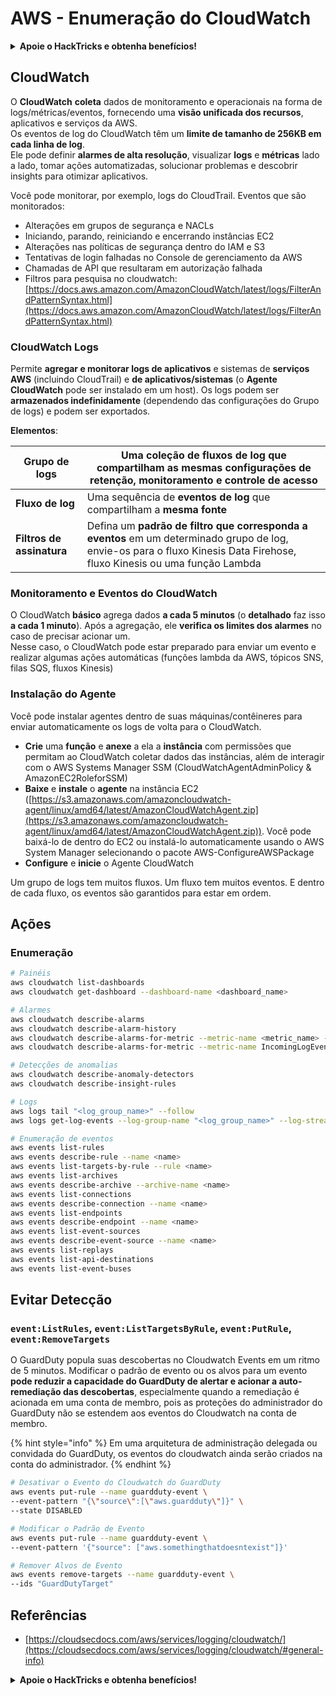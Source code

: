 # AWS - Enumeração do CloudWatch

<details>

<summary><strong>Apoie o HackTricks e obtenha benefícios!</strong></summary>

* Se você deseja ver sua **empresa anunciada no HackTricks** ou se deseja acessar a **última versão do PEASS ou baixar o HackTricks em PDF**, verifique os [**PLANOS DE ASSINATURA**](https://github.com/sponsors/carlospolop)!
* Obtenha o [**swag oficial do PEASS & HackTricks**](https://peass.creator-spring.com)
* Descubra [**The PEASS Family**](https://opensea.io/collection/the-peass-family), nossa coleção exclusiva de [**NFTs**](https://opensea.io/collection/the-peass-family)
* **Junte-se ao** 💬 [**grupo do Discord**](https://discord.gg/hRep4RUj7f) ou ao [**grupo do telegram**](https://t.me/peass) ou **siga-me** no **Twitter** 🐦 [**@carlospolopm**](https://twitter.com/carlospolopm).
* **Compartilhe suas técnicas de hacking enviando PRs para os repositórios do** [**HackTricks**](https://github.com/carlospolop/hacktricks) e [**HackTricks Cloud**](https://github.com/carlospolop/hacktricks-cloud) no github.

</details>

## CloudWatch

O **CloudWatch** **coleta** dados de monitoramento e operacionais na forma de logs/métricas/eventos, fornecendo uma **visão unificada dos recursos**, aplicativos e serviços da AWS.\
Os eventos de log do CloudWatch têm um **limite de tamanho de 256KB em cada linha de log**.\
Ele pode definir **alarmes de alta resolução**, visualizar **logs** e **métricas** lado a lado, tomar ações automatizadas, solucionar problemas e descobrir insights para otimizar aplicativos.

Você pode monitorar, por exemplo, logs do CloudTrail. Eventos que são monitorados:

* Alterações em grupos de segurança e NACLs
* Iniciando, parando, reiniciando e encerrando instâncias EC2
* Alterações nas políticas de segurança dentro do IAM e S3
* Tentativas de login falhadas no Console de gerenciamento da AWS
* Chamadas de API que resultaram em autorização falhada
* Filtros para pesquisa no cloudwatch: [https://docs.aws.amazon.com/AmazonCloudWatch/latest/logs/FilterAndPatternSyntax.html](https://docs.aws.amazon.com/AmazonCloudWatch/latest/logs/FilterAndPatternSyntax.html)

### CloudWatch Logs <a href="#cloudwatch-logs" id="cloudwatch-logs"></a>

Permite **agregar e monitorar logs de aplicativos** e sistemas de **serviços AWS** (incluindo CloudTrail) e **de aplicativos/sistemas** (o **Agente CloudWatch** pode ser instalado em um host). Os logs podem ser **armazenados indefinidamente** (dependendo das configurações do Grupo de logs) e podem ser exportados.

**Elementos**:

| **Grupo de logs**            | Uma **coleção de fluxos de log** que compartilham as mesmas configurações de retenção, monitoramento e controle de acesso                                                     |
| ------------------------ | ---------------------------------------------------------------------------------------------------------------------------------------------------------- |
| **Fluxo de log**           | Uma sequência de **eventos de log** que compartilham a **mesma fonte**                                                                                                |
| **Filtros de assinatura** | Defina um **padrão de filtro que corresponda a eventos** em um determinado grupo de log, envie-os para o fluxo Kinesis Data Firehose, fluxo Kinesis ou uma função Lambda |

### Monitoramento e Eventos do CloudWatch

O CloudWatch **básico** agrega dados **a cada 5 minutos** (o **detalhado** faz isso **a cada 1 minuto**). Após a agregação, ele **verifica os limites dos alarmes** no caso de precisar acionar um.\
Nesse caso, o CloudWatch pode estar preparado para enviar um evento e realizar algumas ações automáticas (funções lambda da AWS, tópicos SNS, filas SQS, fluxos Kinesis)

### Instalação do Agente

Você pode instalar agentes dentro de suas máquinas/contêineres para enviar automaticamente os logs de volta para o CloudWatch.

* **Crie** uma **função** e **anexe** a ela a **instância** com permissões que permitam ao CloudWatch coletar dados das instâncias, além de interagir com o AWS Systems Manager SSM (CloudWatchAgentAdminPolicy & AmazonEC2RoleforSSM)
* **Baixe** e **instale** o **agente** na instância EC2 ([https://s3.amazonaws.com/amazoncloudwatch-agent/linux/amd64/latest/AmazonCloudWatchAgent.zip](https://s3.amazonaws.com/amazoncloudwatch-agent/linux/amd64/latest/AmazonCloudWatchAgent.zip)). Você pode baixá-lo de dentro do EC2 ou instalá-lo automaticamente usando o AWS System Manager selecionando o pacote AWS-ConfigureAWSPackage
* **Configure** e **inicie** o Agente CloudWatch

Um grupo de logs tem muitos fluxos. Um fluxo tem muitos eventos. E dentro de cada fluxo, os eventos são garantidos para estar em ordem.

## Ações

### Enumeração

```bash
# Painéis
aws cloudwatch list-dashboards
aws cloudwatch get-dashboard --dashboard-name <dashboard_name>

# Alarmes
aws cloudwatch describe-alarms
aws cloudwatch describe-alarm-history
aws cloudwatch describe-alarms-for-metric --metric-name <metric_name> --namespace <namespace>
aws cloudwatch describe-alarms-for-metric --metric-name IncomingLogEvents --namespace AWS/Logs

# Detecções de anomalias
aws cloudwatch describe-anomaly-detectors
aws cloudwatch describe-insight-rules

# Logs
aws logs tail "<log_group_name>" --follow
aws logs get-log-events --log-group-name "<log_group_name>" --log-stream-name "<log_stream_name>" --output text > <output_file>

# Enumeração de eventos
aws events list-rules
aws events describe-rule --name <name>
aws events list-targets-by-rule --rule <name>
aws events list-archives
aws events describe-archive --archive-name <name>
aws events list-connections
aws events describe-connection --name <name>
aws events list-endpoints
aws events describe-endpoint --name <name>
aws events list-event-sources
aws events describe-event-source --name <name>
aws events list-replays
aws events list-api-destinations
aws events list-event-buses
```

## Evitar Detecção

### `event:ListRules`, `event:ListTargetsByRule`, `event:PutRule`, `event:RemoveTargets`

O GuardDuty popula suas descobertas no Cloudwatch Events em um ritmo de 5 minutos. Modificar o padrão de evento ou os alvos para um evento **pode reduzir a capacidade do GuardDuty de alertar e acionar a auto-remediação das descobertas**, especialmente quando a remediação é acionada em uma conta de membro, pois as proteções do administrador do GuardDuty não se estendem aos eventos do Cloudwatch na conta de membro.

{% hint style="info" %}
Em uma arquitetura de administração delegada ou convidada do GuardDuty, os eventos do cloudwatch ainda serão criados na conta do administrador.
{% endhint %}

```bash
# Desativar o Evento do Cloudwatch do GuardDuty
aws events put-rule --name guardduty-event \
--event-pattern "{\"source\":[\"aws.guardduty\"]}" \
--state DISABLED

# Modificar o Padrão de Evento
aws events put-rule --name guardduty-event \
--event-pattern '{"source": ["aws.somethingthatdoesntexist"]}'

# Remover Alvos de Evento
aws events remove-targets --name guardduty-event \
--ids "GuardDutyTarget"
```

## Referências

* [https://cloudsecdocs.com/aws/services/logging/cloudwatch/](https://cloudsecdocs.com/aws/services/logging/cloudwatch/#general-info)

<details>

<summary><strong>Apoie o HackTricks e obtenha benefícios!</strong></summary>

* Se você deseja ver sua **empresa anunciada no HackTricks** ou se deseja acessar a **última versão do PEASS ou baixar o HackTricks em PDF**, verifique os [**PLANOS DE ASSINATURA**](https://github.com/sponsors/carlospolop)!
* Obtenha o [**swag oficial do PEASS & HackTricks**](https://peass.creator-spring.com)
* Descubra [**The PEASS Family**](https://opensea.io/collection/the-peass-family), nossa coleção exclusiva de [**NFTs**](https://opensea.io/collection/the-pe